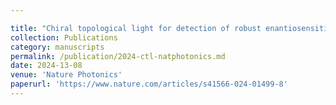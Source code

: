 ```yaml
---

title: "Chiral topological light for detection of robust enantiosensitive observables"
collection: Publications
category: manuscripts
permalink: /publication/2024-ctl-natphotonics.md
date: 2024-13-08
venue: 'Nature Photonics'
paperurl: 'https://www.nature.com/articles/s41566-024-01499-8'
---
```

